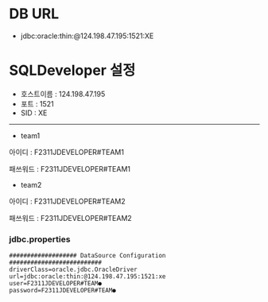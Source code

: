 # DB URL   
  - jdbc:oracle:thin:@124.198.47.195:1521:XE

# SQLDeveloper 설정
 - 호스트이름   : 124.198.47.195
 - 포트        : 1521
 - SID         : XE
<hr>

- team1
  
 아이디	: F2311JDEVELOPER#TEAM1

 패쓰워드 : F2311JDEVELOPER#TEAM1

- team2
  
 아이디	: F2311JDEVELOPER#TEAM2

 패쓰워드 : F2311JDEVELOPER#TEAM2

### jdbc.properties

```
################### DataSource Configuration ##########################
driverClass=oracle.jdbc.OracleDriver
url=jdbc:oracle:thin:@124.198.47.195:1521:xe
user=F2311JDEVELOPER#TEAM●
password=F2311JDEVELOPER#TEAM●
```

